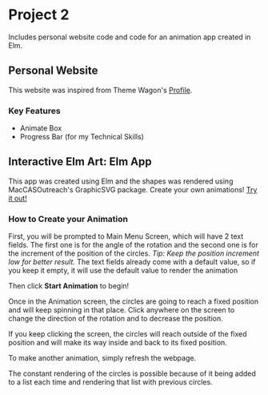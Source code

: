 # Project 2
Includes personal website code and code for an animation app created in Elm.

## Personal Website

This website was inspired from Theme Wagon's [Profile](https://themewagon.com/themes/best-quality-free-portfolio-resume-bootstrap-template-download/).

### Key Features
* Animate Box
* Progress Bar (for my Technical Skills)


## Interactive Elm Art: Elm App

This app was created using Elm and the shapes was rendered using MacCASOutreach's GraphicSVG package.
Create your own animations! [Try it out!](https://mac1xa3.ca/u/bhavsd1/simpleapp.html)

### How to Create your Animation

First, you will be prompted to Main Menu Screen, which will have 2 text fields. The first one is for the angle of the 
rotation and the second one is for the increment of the position of the circles. *Tip: Keep the position increment low for better result.* The text fields already come with a default value, so if you keep it empty, it will use the default value to render the animation

Then click **Start Animation** to begin!

Once in the Animation screen, the circles are going to reach a fixed position and will keep spinning in that place. 
Click anywhere on the screen to change the direction of the rotation and to decrease the position.

If you keep clicking the screen, the circles will reach outside of the fixed position and will make its way inside 
and back to its fixed position.

To make another animation, simply refresh the webpage.

The constant rendering of the circles is possible because of it being added to a list each time and rendering that list with previous circles.




